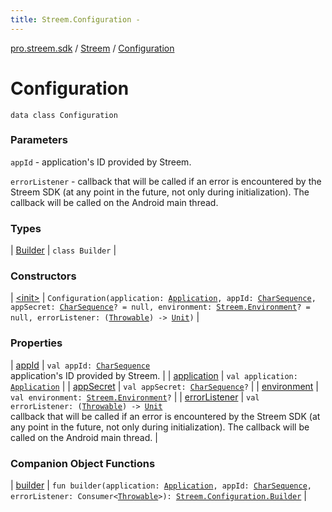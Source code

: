 ```yaml
---
title: Streem.Configuration - 
---
```


[pro.streem.sdk](../../index.html) / [Streem](../index.html) / [Configuration](./index.html)

# Configuration

`data class Configuration`

### Parameters

`appId` - application's ID provided by Streem.

`errorListener` - callback that will be called if an error is encountered by the
Streem SDK (at any point in the future, not only during initialization). The callback
will be called on the Android main thread.

### Types

| [Builder](-builder/index.html) | `class Builder` |

### Constructors

| [&lt;init&gt;](-init-.html) | `Configuration(application: `[`Application`](https://developer.android.com/reference/android/app/Application.html)`, appId: `[`CharSequence`](https://kotlinlang.org/api/latest/jvm/stdlib/kotlin/-char-sequence/index.html)`, appSecret: `[`CharSequence`](https://kotlinlang.org/api/latest/jvm/stdlib/kotlin/-char-sequence/index.html)`? = null, environment: `[`Streem.Environment`](../-environment/index.html)`? = null, errorListener: (`[`Throwable`](https://kotlinlang.org/api/latest/jvm/stdlib/kotlin/-throwable/index.html)`) -> `[`Unit`](https://kotlinlang.org/api/latest/jvm/stdlib/kotlin/-unit/index.html)`)` |

### Properties

| [appId](app-id.html) | `val appId: `[`CharSequence`](https://kotlinlang.org/api/latest/jvm/stdlib/kotlin/-char-sequence/index.html)<br>application's ID provided by Streem. |
| [application](application.html) | `val application: `[`Application`](https://developer.android.com/reference/android/app/Application.html) |
| [appSecret](app-secret.html) | `val appSecret: `[`CharSequence`](https://kotlinlang.org/api/latest/jvm/stdlib/kotlin/-char-sequence/index.html)`?` |
| [environment](environment.html) | `val environment: `[`Streem.Environment`](../-environment/index.html)`?` |
| [errorListener](error-listener.html) | `val errorListener: (`[`Throwable`](https://kotlinlang.org/api/latest/jvm/stdlib/kotlin/-throwable/index.html)`) -> `[`Unit`](https://kotlinlang.org/api/latest/jvm/stdlib/kotlin/-unit/index.html)<br>callback that will be called if an error is encountered by the Streem SDK (at any point in the future, not only during initialization). The callback will be called on the Android main thread. |

### Companion Object Functions

| [builder](builder.html) | `fun builder(application: `[`Application`](https://developer.android.com/reference/android/app/Application.html)`, appId: `[`CharSequence`](https://kotlinlang.org/api/latest/jvm/stdlib/kotlin/-char-sequence/index.html)`, errorListener: Consumer<`[`Throwable`](https://kotlinlang.org/api/latest/jvm/stdlib/kotlin/-throwable/index.html)`>): `[`Streem.Configuration.Builder`](-builder/index.html) |

